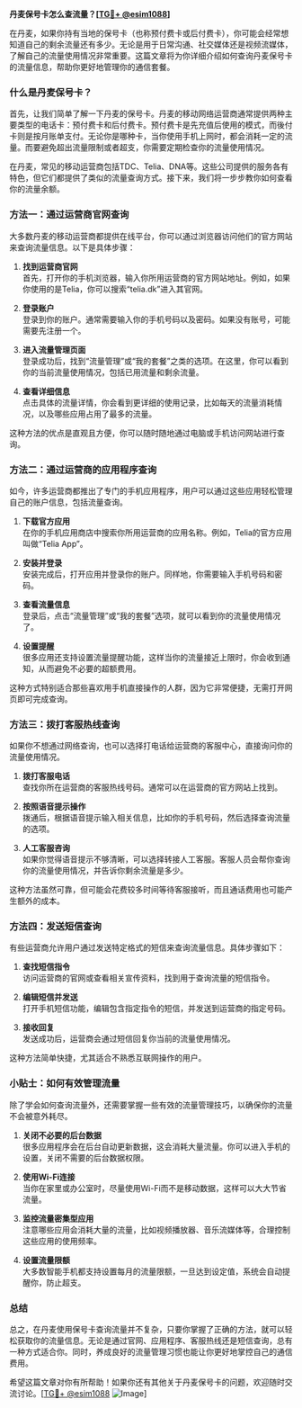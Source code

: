 **丹麦保号卡怎么查流量？[[TG💪+ @esim1088](https://t.me/s/esim1088)]**

在丹麦，如果你持有当地的保号卡（也称预付费卡或后付费卡），你可能会经常想知道自己的剩余流量还有多少。无论是用于日常沟通、社交媒体还是视频流媒体，了解自己的流量使用情况非常重要。这篇文章将为你详细介绍如何查询丹麦保号卡的流量信息，帮助你更好地管理你的通信套餐。

### 什么是丹麦保号卡？

首先，让我们简单了解一下丹麦的保号卡。丹麦的移动网络运营商通常提供两种主要类型的电话卡：预付费卡和后付费卡。预付费卡是先充值后使用的模式，而後付卡则是按月账单支付。无论你是哪种卡，当你使用手机上网时，都会消耗一定的流量。而要避免超出流量限制或者超支，你需要定期检查你的流量使用情况。

在丹麦，常见的移动运营商包括TDC、Telia、DNA等。这些公司提供的服务各有特色，但它们都提供了类似的流量查询方式。接下来，我们将一步步教你如何查看你的流量余额。

### 方法一：通过运营商官网查询

大多数丹麦的移动运营商都提供在线平台，你可以通过浏览器访问他们的官方网站来查询流量信息。以下是具体步骤：

1. **找到运营商官网**  
   首先，打开你的手机浏览器，输入你所用运营商的官方网站地址。例如，如果你使用的是Telia，你可以搜索“telia.dk”进入其官网。

2. **登录账户**  
   登录到你的账户。通常需要输入你的手机号码以及密码。如果没有账号，可能需要先注册一个。

3. **进入流量管理页面**  
   登录成功后，找到“流量管理”或“我的套餐”之类的选项。在这里，你可以看到你的当前流量使用情况，包括已用流量和剩余流量。

4. **查看详细信息**  
   点击具体的流量详情，你会看到更详细的使用记录，比如每天的流量消耗情况，以及哪些应用占用了最多的流量。

这种方法的优点是直观且方便，你可以随时随地通过电脑或手机访问网站进行查询。

### 方法二：通过运营商的应用程序查询

如今，许多运营商都推出了专门的手机应用程序，用户可以通过这些应用轻松管理自己的账户信息，包括流量查询。

1. **下载官方应用**  
   在你的手机应用商店中搜索你所用运营商的应用名称。例如，Telia的官方应用叫做“Telia App”。

2. **安装并登录**  
   安装完成后，打开应用并登录你的账户。同样地，你需要输入手机号码和密码。

3. **查看流量信息**  
   登录后，点击“流量管理”或“我的套餐”选项，就可以看到你的流量使用情况了。

4. **设置提醒**  
   很多应用还支持设置流量提醒功能，这样当你的流量接近上限时，你会收到通知，从而避免不必要的超额费用。

这种方式特别适合那些喜欢用手机直接操作的人群，因为它非常便捷，无需打开网页即可完成查询。

### 方法三：拨打客服热线查询

如果你不想通过网络查询，也可以选择打电话给运营商的客服中心，直接询问你的流量使用情况。

1. **拨打客服电话**  
   查找你所在运营商的客服热线号码。通常可以在运营商的官方网站上找到。

2. **按照语音提示操作**  
   拨通后，根据语音提示输入相关信息，比如你的手机号码，然后选择查询流量的选项。

3. **人工客服咨询**  
   如果你觉得语音提示不够清晰，可以选择转接人工客服。客服人员会帮你查询你的流量使用情况，并告诉你剩余流量是多少。

这种方法虽然可靠，但可能会花费较多时间等待客服接听，而且通话费用也可能产生额外的成本。

### 方法四：发送短信查询

有些运营商允许用户通过发送特定格式的短信来查询流量信息。具体步骤如下：

1. **查找短信指令**  
   访问运营商的官网或查看相关宣传资料，找到用于查询流量的短信指令。

2. **编辑短信并发送**  
   打开手机短信功能，编辑包含指定指令的短信，并发送到运营商的指定号码。

3. **接收回复**  
   发送成功后，运营商会通过短信回复你当前的流量使用情况。

这种方法简单快捷，尤其适合不熟悉互联网操作的用户。

### 小贴士：如何有效管理流量

除了学会如何查询流量外，还需要掌握一些有效的流量管理技巧，以确保你的流量不会被意外耗尽。

1. **关闭不必要的后台数据**  
   很多应用程序会在后台自动更新数据，这会消耗大量流量。你可以进入手机的设置，关闭不需要的后台数据权限。

2. **使用Wi-Fi连接**  
   当你在家里或办公室时，尽量使用Wi-Fi而不是移动数据，这样可以大大节省流量。

3. **监控流量密集型应用**  
   注意哪些应用会消耗大量的流量，比如视频播放器、音乐流媒体等，合理控制这些应用的使用频率。

4. **设置流量限额**  
   大多数智能手机都支持设置每月的流量限额，一旦达到设定值，系统会自动提醒你，防止超支。

### 总结

总之，在丹麦使用保号卡查询流量并不复杂，只要你掌握了正确的方法，就可以轻松获取你的流量信息。无论是通过官网、应用程序、客服热线还是短信查询，总有一种方式适合你。同时，养成良好的流量管理习惯也能让你更好地掌控自己的通信费用。

希望这篇文章对你有所帮助！如果你还有其他关于丹麦保号卡的问题，欢迎随时交流讨论。[[TG💪+ @esim1088](https://t.me/s/esim1088) ![Image](https://i.postimg.cc/4NQfJmqS/Snipaste-2025-05-13-00-14-12.png)]